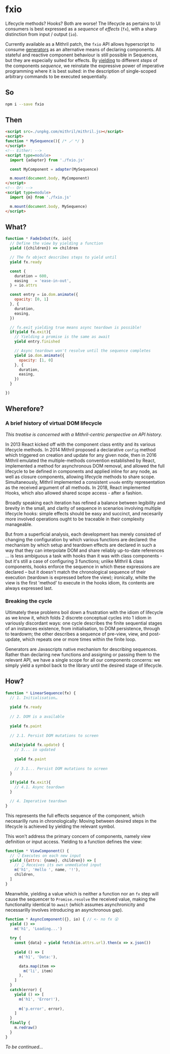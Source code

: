 # fxio

Lifecycle methods? Hooks? Both are worse! The lifecycle as pertains to UI consumers is best expressed as a *sequence* of *effects* (`fx`), with a sharp distinction from input / output (`io`). 

Currently available as a Mithril patch, the `fxio` API allows hyperscript to consume [generators](https://developer.mozilla.org/en-US/docs/Web/JavaScript/Reference/Global_Objects/Generator) as an alternative means of declaring components. All stateful and reactive component behaviour is still possible in Sequences, but they are especially suited for effects. By [yielding](https://developer.mozilla.org/en-US/docs/Web/JavaScript/Reference/Operators/yield) to different *steps* of the components *sequence*, we reinstate the expressive power of imperative programming where it is best suited: in the description of single-scoped arbitrary commands to be executed sequentially.

## So

```sh
npm i --save fxio
```

## Then

```html
<script src=./unpkg.com/mithril/mithril.js></script>
<script>
function * MySequence(){ /* 🪄 */ }
</script>
<!-- Either: -->
<script type=module>
  import {adapter} from './fxio.js'

  const MyComponent = adapter(MySequence)

  m.mount(document.body, MyComponent)
</script>
<!-- Or: -->
<script type=module>
  import {m} from './fxio.js'

  m.mount(document.body, MySequence)
</script>
```

## What?

```js
function * FadeInOut(fx, io){
  // Define the view by yielding a function
  yield ({children}) => children

  // The fx object describes steps to yield until
  yield fx.ready

  const {
    duration = 600,
    easing   = 'ease-in-out',
  } = io.attrs

  const entry = io.dom.animate({
    opacity: [0, 1]
  }, {
    duration,
    easing, 
  })

  // fx.exit yielding true means async teardown is possible!
  if(yield fx.exit){
    // Yielding a promise is the same as await
    yield entry.finished

    // Async teardown won't resolve until the sequence completes
    yield io.dom.animate({
      opacity: [1, 0]
    }, {
      duration,
      easing,
    })
  }

})
```

## Wherefore?

### A brief history of virtual DOM lifecycle

*This treatise is concerned with a Mithril-centric perspective on API history.*

In 2013 React kicked off with the component class entity and its various lifecycle methods. In 2014 Mithril proposed a declarative `config` method which triggered on creation and update for any given node, then in 2016 Mithril emulated the multiple-methods convention established by React, implemented a method for asynchronous DOM removal, and allowed the full lifecycle to be defined in components and applied inline for any node, as well as closure components, allowing lifecycle methods to share scope. Simultaneously, Mithril implemented a consistent `vnode` entity representation as the received argument of all methods. In 2018, React implemented Hooks, which also allowed shared scope access - after a fashion.

Broadly speaking each iteration has refined a balance between legibility and brevity in the small, and clarity of sequence in scenarios involving multiple lifecycle hooks: simple effects should be easy and succinct, and necesarily more involved operations ought to be traceable in their complexity manageable.

But from a superficial analysis, each development has merely consisted of changing the configuration by which various functions are declared: the mechanism by which setup and teardown effects are declared in such a way that they can interpolate DOM and share reliably up-to-date references … is less ambiguous a task with hooks than it was with class components - but it's still a case of configuring 3 functions; unlike Mithril & class components, hooks enforce the sequence in which these expressions are declared – but it doesn't match the chronological sequence of their execution (teardown is expressed before the view); ironically, whilte the view is the first 'method' to execute in the hooks idiom, its contents are always expressed last. 

### Breaking the cycle

Ultimately these problems boil down a frustration with the idiom of lifecycle as we know it, which folds 2 discrete conceptual cycles into 1 idiom in variously discordant ways: one cycle describes the finite sequential stages of an instances existence, from initialisation, to DOM persistence, through to teardowm; the other describes a sequence of pre-view, view, and post-update, which repeats one or more times within the finite loop. 

Generators are Javascripts native mechanism for describing sequences. Rather than declaring new functions and assigning or passing them to the relevant API, we have a single scope for all our components concerns: we simply yield a symbol back to the library until the desired stage of lifecycle.

## How?

```js
function * LinearSequence(fx) {
  // 1. Initialisation…
  
  yield fx.ready
  
  // 2. DOM is a available
  
  yield fx.paint
  
  // 2.1. Persist DOM mutations to screen
  
  while(yield fx.update) {
    // 3... io updated
    
    yield fx.paint
    
    // 3.1... Persist DOM mutations to screen
  }

  if(yield fx.exit){
    // 4.1. Async teardown
  }

  // 4. Imperative teardown
}
```

This represents the full effects sequence of the component, which necesarilly runs in chronologically: Moving between desired steps in the lifecycle is achieved by yielding the relevant symbol. 

This won't address the primary concern of components, namely view definition or input access. Yielding to a function defines the view:

```js
function * ViewComponent() {
  // 👇 Executes on each new input
  yield ({attrs: {name}, children}) => [
    // 👆 Receives its own unmediated input
    m('h1', 'Hello ', name, '!'),
    children,
  ]
}
```

Meanwhile, yielding a value which is neither a function nor an `fx` step will cause the sequencer to `Promise.resolve` the received value, making the functionality identical to `await` (which assumes asynchronicity and necessarilly involves introducing an asynchronous gap).

```js
function * AsyncComponent({}, io) { // <- no fx 😮
  yield () =>
    m('h1', 'Loading...')
  
  try {
    const {data} = yield fetch(io.attrs.url).then(x => x.json())
  
    yield () => [
      m('h1', 'Data:'),

      data.map(item => 
        m('li', item)
      ),
    ]
  }
  catch(error) {
    yield () => [
      m('h1', 'Error!'),
	
      m('p.error', error),
    ]
  }
  finally {
    m.redraw()
  }
}
```

*To be continued…*